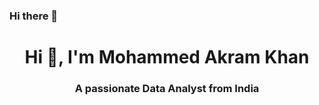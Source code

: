 ### Hi there 👋

<h1 align="center">Hi 👋, I'm Mohammed Akram Khan</h1>
<h3 align="center">A passionate Data Analyst from India</h3>

